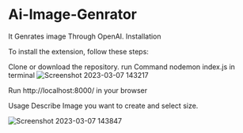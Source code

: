 # Ai-Image-Genrator
It Genrates image Through OpenAI.
Installation

To install the extension, follow these steps:

Clone or download the repository.
run Command nodemon index.js in terminal
![Screenshot 2023-03-07 143217](https://user-images.githubusercontent.com/102845667/223374190-72d2926b-18a1-43d6-ad24-cecb590d2d4f.png)

Run http://localhost:8000/ in your browser

Usage
Describe Image you want to create and select size.

![Screenshot 2023-03-07 143847](https://user-images.githubusercontent.com/102845667/223375830-295e7606-2fab-44bd-926a-0ce76bd867b1.png)

